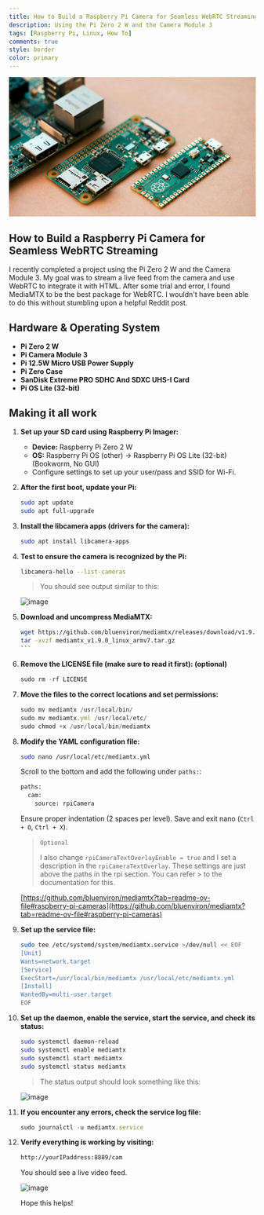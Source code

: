 ```yaml
---
title: How to Build a Raspberry Pi Camera for Seamless WebRTC Streaming
description: Using the Pi Zero 2 W and the Camera Module 3
tags: [Raspberry Pi, Linux, How To]
comments: true
style: border
color: primary
---
```


![Raspberry Pi models](/assets/img/raspberry-pi's.jpg)

## **How to Build a Raspberry Pi Camera for Seamless WebRTC Streaming**

I recently completed a project using the Pi Zero 2 W and the Camera Module 3. My goal was to stream a live feed from the camera and use WebRTC to integrate it with HTML. After some trial and error, I found MediaMTX to be the best package for WebRTC. I wouldn't have been able to do this without stumbling upon a helpful Reddit post.

## Hardware & Operating System

- **Pi Zero 2 W**
- **Pi Camera Module 3**
- **Pi 12.5W Micro USB Power Supply**
- **Pi Zero Case**
- **SanDisk Extreme PRO SDHC And SDXC UHS-I Card**
- **Pi OS Lite (32-bit)**

## Making it all work

1. **Set up your SD card using Raspberry Pi Imager:**

   - **Device:** Raspberry Pi Zero 2 W
   - **OS:** Raspberry Pi OS (other) -> Raspberry Pi OS Lite (32-bit) (Bookworm, No GUI)
   - Configure settings to set up your user/pass and SSID for Wi-Fi.

1. **After the first boot, update your Pi:**

    ```bash
    sudo apt update
    sudo apt full-upgrade
    ```

1. **Install the libcamera apps (drivers for the camera):**

    ```bash
    sudo apt install libcamera-apps
    ```

1. **Test to ensure the camera is recognized by the Pi:**

    ```bash
    libcamera-hello --list-cameras
    ```

    > You should see output similar to this:

    ![image](https://i.ibb.co/Lr9gD1j/libcamera-hello.png)

1. **Download and uncompress MediaMTX:**

    ````bash
    wget https://github.com/bluenviron/mediamtx/releases/download/v1.9.0/mediamtx_v1.9.0_linux_armv7.tar.gz
    tar -xvzf mediamtx_v1.9.0_linux_armv7.tar.gz
    ```

1. **Remove the LICENSE file (make sure to read it first): (optional)**

    ```javascript
    sudo rm -rf LICENSE
    ```

1. **Move the files to the correct locations and set permissions:**

    ```javascript
    sudo mv mediamtx /usr/local/bin/
    sudo mv mediamtx.yml /usr/local/etc/
    sudo chmod +x /usr/local/bin/mediamtx
    ```

1. **Modify the YAML configuration file:**

    ```bash
    sudo nano /usr/local/etc/mediamtx.yml
    ```

    Scroll to the bottom and add the following under `paths:`:  

    ```bash
    paths:
      cam:
        source: rpiCamera
    ```

    Ensure proper indentation (2 spaces per level). Save and exit nano (`Ctrl + O`, `Ctrl + X`).

    > `Optional`
    >
    > I also change `rpiCameraTextOverlayEnable = true` and I set a description in the `rpiCameraTextOverlay`. These settings are just above the paths in the rpi section. You can refer > to the documentation for this.

      [https://github.com/bluenviron/mediamtx?tab=readme-ov-file#raspberry-pi-cameras](https://github.com/bluenviron/mediamtx?tab=readme-ov-file#raspberry-pi-cameras)

1. **Set up the service file:**

    ```bash
    sudo tee /etc/systemd/system/mediamtx.service >/dev/null << EOF
    [Unit]
    Wants=network.target
    [Service]
    ExecStart=/usr/local/bin/mediamtx /usr/local/etc/mediamtx.yml
    [Install]
    WantedBy=multi-user.target
    EOF
    ```

1. **Set up the daemon, enable the service, start the service, and check its status:**

    ```bash
    sudo systemctl daemon-reload
    sudo systemctl enable mediamtx
    sudo systemctl start mediamtx
    sudo systemctl status mediamtx
    ```

    > The status output should look something like this:

    ![image](https://i.ibb.co/WfwyDXc/service-status.png)

1. **If you encounter any errors, check the service log file:**

    ```javascript
    sudo journalctl -u mediamtx.service
    ```

1. **Verify everything is working by visiting:**

    ```bash
    http://yourIPaddress:8889/cam
    ```

    You should see a live video feed.

    ![image](https://i.ibb.co/NsfJRCs/camera-feed.png)

    Hope this helps!
